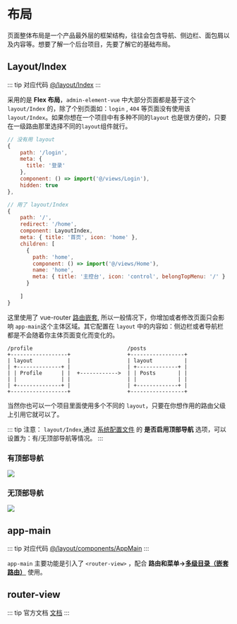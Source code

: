 # 布局

页面整体布局是一个产品最外层的框架结构，往往会包含导航、侧边栏、面包屑以及内容等。想要了解一个后台项目，先要了解它的基础布局。

## Layout/Index

::: tip 对应代码
[@/layout/Index](https://github.com/lqsong/admin-element-vue/blob/master/src/layout/Index/index.vue)
:::

采用的是 **Flex 布局**，`admin-element-vue` 中大部分页面都是基于这个 `layout/Index` 的，除了个别页面如：`login` , `404` 等页面没有使用该 `layout/Index`。如果你想在一个项目中有多种不同的`layout` 也是很方便的，只要在一级路由那里选择不同的`layout`组件就行。

```js
// 没有用 layout
{
    path: '/login',
    meta: {
      title: '登录'
    },
    component: () => import('@/views/Login'),
    hidden: true
},  

// 用了 layout/Index
{
    path: '/',
    redirect: '/home',
    component: LayoutIndex,
    meta: { title: '首页', icon: 'home' },
    children: [
      {
        path: 'home',
        component: () => import('@/views/Home'),
        name: 'home',
        meta: { title: '主控台', icon: 'control', belongTopMenu: '/' }
      }
      
    ]
}

```

这里使用了 vue-router [路由嵌套](https://router.vuejs.org/zh/guide/essentials/nested-routes.html), 所以一般情况下，你增加或者修改页面只会影响 `app-main`这个主体区域。其它配置在 `layout` 中的内容如：侧边栏或者导航栏都是不会随着你主体页面变化而变化的。

```
/profile                              /posts
+------------------+                  +-----------------+
| layout           |                  | layout          |
| +--------------+ |                  | +-------------+ |
| | Profile      | |  +------------>  | | Posts       | |
| |              | |                  | |             | |
| +--------------+ |                  | +-------------+ |
+------------------+                  +-----------------+
```

当然你也可以一个项目里面使用多个不同的 `layout`，只要在你想作用的路由父级上引用它就可以了。

::: tip 注意：
`layout/Index`,通过 [系统配置文件](/guide/basis/config.html#系统配置) 的 **是否启用顶部导航** 选项，可以设置为：有/无顶部导航等情况。
:::

### 有顶部导航

![](https://gitee.com/lqsong/public/raw/master/admin-element-vue/topnav-admin-home.png)

### 无顶部导航

![](https://gitee.com/lqsong/public/raw/master/admin-element-vue/notopnav-admin-home.png)

## app-main

::: tip 对应代码
[@/layout/components/AppMain](https://github.com/lqsong/admin-element-vue/blob/master/src/layout/components/AppMain/index.vue)
:::

`app-main` 主要功能是引入了 `<router-view>` ，配合 **路由和菜单->[多级目录（嵌套路由）](/guide/basis/router-and-menu.html#多级目录-嵌套路由)**  使用。

## router-view

::: tip 官方文档
[文档](https://router.vuejs.org/zh/api/#router-view)
:::